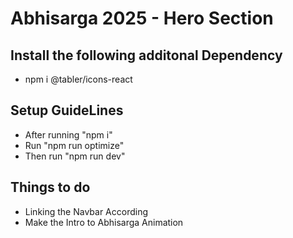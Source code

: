# Abhisarga 2025 - Hero Section

## Install the following additonal Dependency

- npm i @tabler/icons-react

## Setup GuideLines

- After running "npm i"
- Run "npm run optimize"
- Then run "npm run dev"

## Things to do

- Linking the Navbar According
- Make the Intro to Abhisarga Animation

